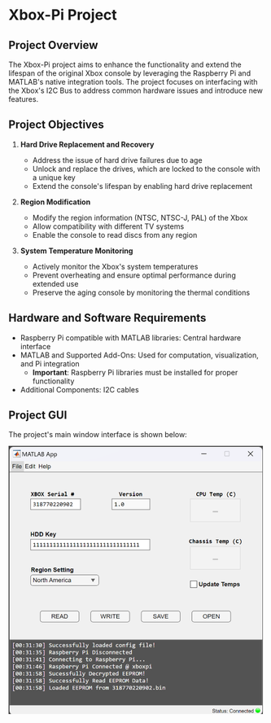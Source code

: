 # Xbox-Pi Project

## Project Overview
The Xbox-Pi project aims to enhance the functionality and extend the lifespan of the original Xbox console by leveraging the Raspberry Pi and MATLAB's native integration tools. The project focuses on interfacing with the Xbox's I2C Bus to address common hardware issues and introduce new features.

## Project Objectives
1. **Hard Drive Replacement and Recovery**
   - Address the issue of hard drive failures due to age
   - Unlock and replace the drives, which are locked to the console with a unique key
   - Extend the console's lifespan by enabling hard drive replacement

2. **Region Modification**
   - Modify the region information (NTSC, NTSC-J, PAL) of the Xbox
   - Allow compatibility with different TV systems
   - Enable the console to read discs from any region

3. **System Temperature Monitoring**
   - Actively monitor the Xbox's system temperatures
   - Prevent overheating and ensure optimal performance during extended use
   - Preserve the aging console by monitoring the thermal conditions

## Hardware and Software Requirements
- Raspberry Pi compatible with MATLAB libraries: Central hardware interface
- MATLAB and Supported Add-Ons: Used for computation, visualization, and Pi integration
  - **Important**: Raspberry Pi libraries must be installed for proper functionality
- Additional Components: I2C cables

## Project GUI
The project's main window interface is shown below:

<img src="img/mainwindow.png" alt="Main Window" width="500">

